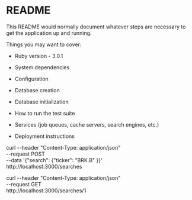 # README

This README would normally document whatever steps are necessary to get the
application up and running.

Things you may want to cover:

* Ruby version - 3.0.1

* System dependencies

* Configuration

* Database creation

* Database initialization

* How to run the test suite

* Services (job queues, cache servers, search engines, etc.)

* Deployment instructions


curl --header "Content-Type: application/json" \
  --request POST \
  --data '{"search": {"ticker": "BRK.B" }}' \
  http://localhost:3000/searches



curl --header "Content-Type: application/json" \
  --request GET \
  http://localhost:3000/searches/1


